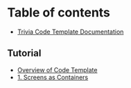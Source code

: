 # Table of contents

* [Trivia Code Template Documentation](README.md)

## Tutorial

* [Overview of Code Template](tutorial/overview-of-code-template.md)
* [1. Screens as Containers](tutorial/screens.md)


